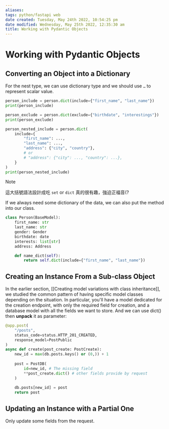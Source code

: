 ```yaml
---
aliases: 
tags: python/fastapi web 
date created: Tuesday, May 24th 2022, 10:54:25 pm
date modified: Wednesday, May 25th 2022, 12:35:30 am
title: Working with Pydantic Objects
---
```


# Working with Pydantic Objects

## Converting an Object into a Dictionary

For the nest type, we can use dictionary type and we should use `…` to represent scalar value.

```python
person_include = person.dict(include={"first_name", "last_name"})
print(person_include)

person_exclude = person.dict(exclude={"birthdate", "interestings"})
print(person_exclude)

person_nested_include = person.dict(
    include={
        "first_name": ...,
        "last_name": ...,
        "address": {"city", "country"},
        # or
        # "address": {"city": ..., "country": ...},
    }
)
print(person_nested_include)
```

> [!Note]
> 這大括號語法設計成吃 `set` or `dict` 真的很有趣，強迫正福音(?

If we always need some dictionary of the data, we can also put the method into our class.

```python
class Person(BaseModel):
    first_name: str
    last_name: str
    gender: Gender
    birthdate: date
    interests: list[str]
    address: Address

    def name_dict(self):
        return self.dict(include={"first_name", "last_name"})
```

## Creating an Instance From a Sub-class Object

In the earlier section, [[Creating model variations with class inheritance]], we studied the common pattern of having specific model classes depending on the situation. In particular, you'll have a model dedicated for the creation endpoint, with only the required field for creation, and a database model with all the fields we want to store. And we can use dict() then **unpack** it as parameter:

```python
@app.post(
    "/posts", 
    status_code=status.HTTP_201_CREATED,
    response_model=PostPublic
)
async def create(post_create: PostCreate):
    new_id = max(db.posts.keys() or (0,)) + 1
    
    post = PostDB(
	    id=new_id, # The missing field
	    **post_create.dict() # other fields provide by request
	)
	
    db.posts[new_id] = post
    return post
```

## Updating an Instance with a Partial One

Only update some fields from the request.